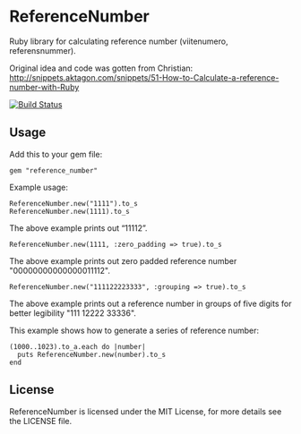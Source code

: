 # ReferenceNumber

Ruby library for calculating reference number (viitenumero, referensnummer).

Original idea and code was gotten from Christian:
http://snippets.aktagon.com/snippets/51-How-to-Calculate-a-reference-number-with-Ruby

[![Build Status](https://secure.travis-ci.org/akonan/reference_number.png)](http://travis-ci.org/akonan/reference_number)

## Usage

Add this to your gem file:

    gem "reference_number"

Example usage:

    ReferenceNumber.new("1111").to_s
    ReferenceNumber.new(1111).to_s

The above example prints out “11112”.

    ReferenceNumber.new(1111, :zero_padding => true).to_s
    
The above example prints out zero padded reference number "00000000000000011112".

    ReferenceNumber.new("111122223333", :grouping => true).to_s

The above example prints out a reference number in groups of five digits for better legibility "111 12222 33336".

This example shows how to generate a series of reference number:

    (1000..1023).to_a.each do |number|
      puts ReferenceNumber.new(number).to_s
    end

## License

ReferenceNumber is licensed under the MIT License, for more details see the LICENSE file.